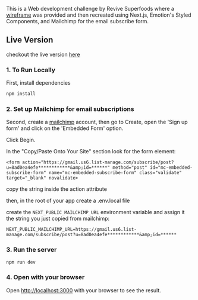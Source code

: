 This is a Web development challenge by Revive Superfoods where a [wireframe](https://www.figma.com/file/TgoWK7cqR67b1XczeRqYZZ/WEB-DEV-TEST?node-id=1307%3A1076) was provided and then recreated using Next.js, Emotion's Styled Components, and Mailchimp for the email subscribe form.
## Live Version
checkout the live version [here](https://revive-web-dev-test.vercel.app/)
### 1. To Run Locally

First, install dependencies
```bash
npm install
```

### 2. Set up Mailchimp for email subscriptions
Second, create a [mailchimp](https://www.mailchimp.com) account, then go to Create, open the  'Sign up form' and click on the 'Embedded Form' option. 

Click Begin.

In the "Copy/Paste Onto Your Site" section look for the form element:
```
<form action="https://gmail.us6.list-manage.com/subscribe/post?u=8ad0ea4efe************&amp;id=******" method="post" id="mc-embedded-subscribe-form" name="mc-embedded-subscribe-form" class="validate" target="_blank" novalidate>
```
copy the string inside the action attribute

then, in the root of your app create a .env.local file

create the ```NEXT_PUBLIC_MAILCHIMP_URL``` environment variable and assign it the string you just copied from mailchimp:

```
NEXT_PUBLIC_MAILCHIMP_URL=https://gmail.us6.list-manage.com/subscribe/post?u=8ad0ea4efe************&amp;id=******
```

### 3. Run the server

```bash
npm run dev
```

### 4. Open with your browser
Open [http://localhost:3000](http://localhost:3000) with your browser to see the result.

